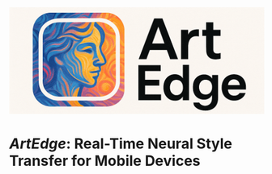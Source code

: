![ArtEdge Banner](ArtEdge/Assets.xcassets/ArtEdgeLogoBanner.imageset/ArtEdgeLogoBanner.png)

# _ArtEdge_: Real-Time Neural Style Transfer for Mobile Devices